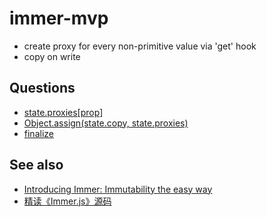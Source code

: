 # immer-mvp

* create proxy for every non-primitive value via 'get' hook
* copy on write

## Questions

* [state.proxies[prop]](https://github.com/mweststrate/immer/blob/master/src/proxy.js#L71)
* [Object.assign(state.copy, state.proxies)](https://github.com/mweststrate/immer/blob/master/src/proxy.js#L116)
* [finalize](https://github.com/mweststrate/immer/blob/master/src/common.js#L77)

## See also

* [Introducing Immer: Immutability the easy way](https://hackernoon.com/introducing-immer-immutability-the-easy-way-9d73d8f71cb3)
* [精读《Immer.js》源码](https://zhuanlan.zhihu.com/p/34691516)
